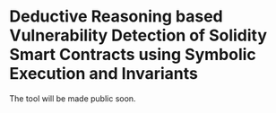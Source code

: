 # Deductive Reasoning based Vulnerability Detection of Solidity Smart Contracts using Symbolic Execution and Invariants

The tool will be made public soon.

